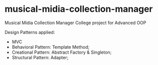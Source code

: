 # musical-midia-collection-manager
Musical Midia Collection Manager
College project for Advanced OOP

Design Patterns applied:
- MVC
- Behavioral Pattern: Template Method;
- Creational Pattern: Abstract Factory & Singleton;
- Structural Pattern: Adapter;
